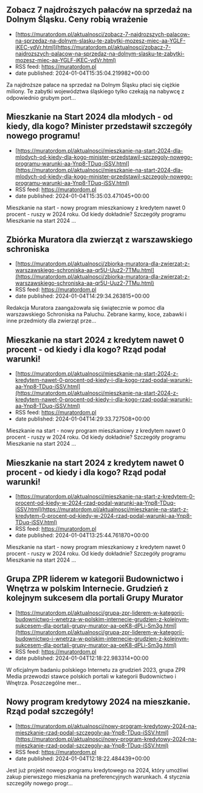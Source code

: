## Zobacz 7 najdroższych pałaców na sprzedaż na Dolnym Śląsku. Ceny robią wrażenie
 - [https://muratordom.pl/aktualnosci/zobacz-7-najdrozszych-palacow-na-sprzedaz-na-dolnym-slasku-te-zabytki-mozesz-miec-aa-YGLF-iKEC-ydVr.html](https://muratordom.pl/aktualnosci/zobacz-7-najdrozszych-palacow-na-sprzedaz-na-dolnym-slasku-te-zabytki-mozesz-miec-aa-YGLF-iKEC-ydVr.html)
 - RSS feed: https://muratordom.pl
 - date published: 2024-01-04T15:35:04.219982+00:00

Za najdroższe pałace na sprzedaż na Dolnym Śląsku płaci się ciężkie miliony. Te zabytki województwa śląskiego tylko czekają na nabywcę z odpowiednio grubym port...

## Mieszkanie na Start 2024 dla młodych - od kiedy, dla kogo? Minister przedstawił szczegóły nowego programu!
 - [https://muratordom.pl/aktualnosci/mieszkanie-na-start-2024-dla-mlodych-od-kiedy-dla-kogo-minister-przedstawil-szczegoly-nowego-programu-warunki-aa-Ynp8-TDuq-iSSV.html](https://muratordom.pl/aktualnosci/mieszkanie-na-start-2024-dla-mlodych-od-kiedy-dla-kogo-minister-przedstawil-szczegoly-nowego-programu-warunki-aa-Ynp8-TDuq-iSSV.html)
 - RSS feed: https://muratordom.pl
 - date published: 2024-01-04T15:35:03.471045+00:00

Mieszkanie na start - nowy program mieszkaniowy z kredytem nawet 0 procent - ruszy w 2024 roku. Od kiedy dokładnie? Szczegóły programu Mieszkanie na start 2024 ...

## Zbiórka Muratora dla zwierząt z warszawskiego schroniska
 - [https://muratordom.pl/aktualnosci/zbiorka-muratora-dla-zwierzat-z-warszawskiego-schroniska-aa-qr5U-Uuz2-7TMu.html](https://muratordom.pl/aktualnosci/zbiorka-muratora-dla-zwierzat-z-warszawskiego-schroniska-aa-qr5U-Uuz2-7TMu.html)
 - RSS feed: https://muratordom.pl
 - date published: 2024-01-04T14:29:34.263815+00:00

Redakcja Muratora zaangażowała się świątecznie w pomoc dla warszawskiego Schroniska na Paluchu. Zebrane karmy, koce, zabawki i inne przedmioty dla zwierząt prze...

## Mieszkanie na start 2024 z kredytem nawet 0 procent - od kiedy i dla kogo? Rząd podał warunki!
 - [https://muratordom.pl/aktualnosci/mieszkanie-na-start-2024-z-kredytem-nawet-0-procent-od-kiedy-i-dla-kogo-rzad-podal-warunki-aa-Ynp8-TDuq-iSSV.html](https://muratordom.pl/aktualnosci/mieszkanie-na-start-2024-z-kredytem-nawet-0-procent-od-kiedy-i-dla-kogo-rzad-podal-warunki-aa-Ynp8-TDuq-iSSV.html)
 - RSS feed: https://muratordom.pl
 - date published: 2024-01-04T14:29:33.727508+00:00

Mieszkanie na start - nowy program mieszkaniowy z kredytem nawet 0 procent - ruszy w 2024 roku. Od kiedy dokładnie? Szczegóły programu Mieszkanie na start 2024 ...

## Mieszkanie na start 2024 z kredytem nawet 0 procent - od kiedy i dla kogo? Rząd podał warunki!
 - [https://muratordom.pl/aktualnosci/mieszkanie-na-start-z-kredytem-0-procent-od-kiedy-w-2024-rzad-podal-warunki-aa-Ynp8-TDuq-iSSV.html](https://muratordom.pl/aktualnosci/mieszkanie-na-start-z-kredytem-0-procent-od-kiedy-w-2024-rzad-podal-warunki-aa-Ynp8-TDuq-iSSV.html)
 - RSS feed: https://muratordom.pl
 - date published: 2024-01-04T13:25:44.761870+00:00

Mieszkanie na start - nowy program mieszkaniowy z kredytem nawet 0 procent - ruszy w 2024 roku. Od kiedy dokładnie? Szczegóły programu Mieszkanie na start 2024 ...

## Grupa ZPR liderem w kategorii Budownictwo i Wnętrza w polskim Internecie. Grudzień z kolejnym sukcesem dla portali Grupy Murator
 - [https://muratordom.pl/aktualnosci/grupa-zpr-liderem-w-kategorii-budownictwo-i-wnetrza-w-polskim-internecie-grudzien-z-kolejnym-sukcesem-dla-portali-grupy-murator-aa-oeK8-dPLi-Sm3g.html](https://muratordom.pl/aktualnosci/grupa-zpr-liderem-w-kategorii-budownictwo-i-wnetrza-w-polskim-internecie-grudzien-z-kolejnym-sukcesem-dla-portali-grupy-murator-aa-oeK8-dPLi-Sm3g.html)
 - RSS feed: https://muratordom.pl
 - date published: 2024-01-04T12:18:22.983314+00:00

W oficjalnym badaniu polskiego Internetu za grudzień 2023, grupa ZPR Media przewodzi stawce polskich portali w kategorii Budownictwo i Wnętrza. Poszczególne mer...

## Nowy program kredytowy 2024 na mieszkanie. Rząd podał szczegóły!
 - [https://muratordom.pl/aktualnosci/nowy-program-kredytowy-2024-na-mieszkanie-rzad-podal-szczegoly-aa-Ynp8-TDuq-iSSV.html](https://muratordom.pl/aktualnosci/nowy-program-kredytowy-2024-na-mieszkanie-rzad-podal-szczegoly-aa-Ynp8-TDuq-iSSV.html)
 - RSS feed: https://muratordom.pl
 - date published: 2024-01-04T12:18:22.484439+00:00

Jest już projekt nowego programu kredytowego na 2024, który umożliwi zakup pierwszego mieszkania na preferencyjnych warunkach. 4 stycznia szczegóły nowego progr...

